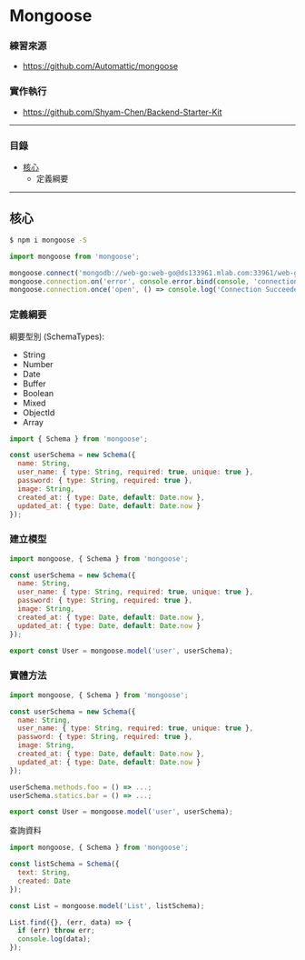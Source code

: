 # Mongoose

### 練習來源
* https://github.com/Automattic/mongoose

### 實作執行
* https://github.com/Shyam-Chen/Backend-Starter-Kit

***

### 目錄
* [核心](#核心)
  * 定義綱要

***

## 核心

```bash
$ npm i mongoose -S
```

```js
import mongoose from 'mongoose';

mongoose.connect('mongodb://web-go:web-go@ds133961.mlab.com:33961/web-go-demo');
mongoose.connection.on('error', console.error.bind(console, 'connection error:'));
mongoose.connection.once('open', () => console.log('Connection Succeeded.'));
```

### 定義綱要

綱要型別 (SchemaTypes):
* String
* Number
* Date
* Buffer
* Boolean
* Mixed
* ObjectId
* Array

```js
import { Schema } from 'mongoose';

const userSchema = new Schema({
  name: String,
  user_name: { type: String, required: true, unique: true },
  password: { type: String, required: true },
  image: String,
  created_at: { type: Date, default: Date.now },
  updated_at: { type: Date, default: Date.now }
});
```

### 建立模型

```js
import mongoose, { Schema } from 'mongoose';

const userSchema = new Schema({
  name: String,
  user_name: { type: String, required: true, unique: true },
  password: { type: String, required: true },
  image: String,
  created_at: { type: Date, default: Date.now },
  updated_at: { type: Date, default: Date.now }
});

export const User = mongoose.model('user', userSchema);
```

### 實體方法

```js
import mongoose, { Schema } from 'mongoose';

const userSchema = new Schema({
  name: String,
  user_name: { type: String, required: true, unique: true },
  password: { type: String, required: true },
  image: String,
  created_at: { type: Date, default: Date.now },
  updated_at: { type: Date, default: Date.now }
});

userSchema.methods.foo = () => ...;
userSchema.statics.bar = () => ...;

export const User = mongoose.model('user', userSchema);
```

查詢資料

```js
import mongoose, { Schema } from 'mongoose';

const listSchema = Schema({
  text: String,
  created: Date
});

const List = mongoose.model('List', listSchema);

List.find({}, (err, data) => {
  if (err) throw err;
  console.log(data);
});
```
